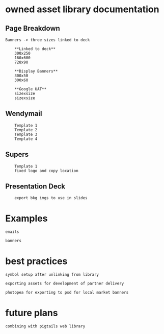 # owned asset library documentation


## Page Breakdown
	
	Banners -> three sizes linked to deck
		
		**Linked to deck**
		300x250
		160x600
		728x90

		**Display Banners**
		300x50
		300x60

		**Google UAT**
		sizexsize
		sizexsize


## Wendymail

		Template 1
		Template 2
		Template 3
		Template 4


## Supers

		Template 1
		fixed logo and copy location

	
## Presentation Deck

		export bkg imgs to use in slides 



# Examples

	emails

	banners


# best practices

	symbol setup after unlinking from library

	exporting assets for development of partner delivery

	photopea for exporting to psd for local market banners


# future plans 

	combining with pigtails web library

